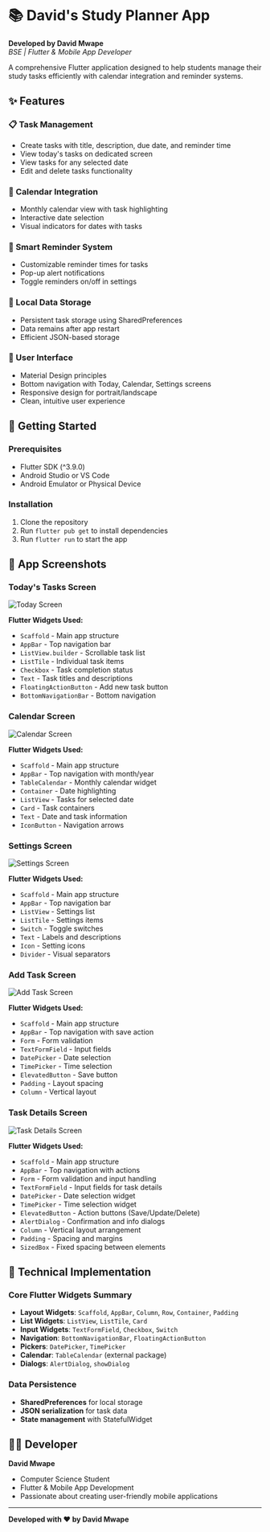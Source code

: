 # 📚 David's Study Planner App

**Developed by David Mwape**  
*BSE | Flutter & Mobile App Developer*

A comprehensive Flutter application designed to help students manage their study tasks efficiently with calendar integration and reminder systems.

## ✨ Features

### 📋 Task Management
- Create tasks with title, description, due date, and reminder time
- View today's tasks on dedicated screen
- View tasks for any selected date
- Edit and delete tasks functionality

### 📅 Calendar Integration
- Monthly calendar view with task highlighting
- Interactive date selection
- Visual indicators for dates with tasks

### 🔔 Smart Reminder System
- Customizable reminder times for tasks
- Pop-up alert notifications
- Toggle reminders on/off in settings

### 💾 Local Data Storage
- Persistent task storage using SharedPreferences
- Data remains after app restart
- Efficient JSON-based storage

### 🎨 User Interface
- Material Design principles
- Bottom navigation with Today, Calendar, Settings screens
- Responsive design for portrait/landscape
- Clean, intuitive user experience

## 🚀 Getting Started

### Prerequisites
- Flutter SDK (^3.9.0)
- Android Studio or VS Code
- Android Emulator or Physical Device

### Installation
1. Clone the repository
2. Run `flutter pub get` to install dependencies
3. Run `flutter run` to start the app

## 📱 App Screenshots

### Today's Tasks Screen
![Today Screen](screenshots/today_screen.png)

**Flutter Widgets Used:**
- `Scaffold` - Main app structure
- `AppBar` - Top navigation bar
- `ListView.builder` - Scrollable task list
- `ListTile` - Individual task items
- `Checkbox` - Task completion status
- `Text` - Task titles and descriptions
- `FloatingActionButton` - Add new task button
- `BottomNavigationBar` - Bottom navigation

### Calendar Screen
![Calendar Screen](screenshots/calendar_screen.png)

**Flutter Widgets Used:**
- `Scaffold` - Main app structure
- `AppBar` - Top navigation with month/year
- `TableCalendar` - Monthly calendar widget
- `Container` - Date highlighting
- `ListView` - Tasks for selected date
- `Card` - Task containers
- `Text` - Date and task information
- `IconButton` - Navigation arrows

### Settings Screen
![Settings Screen](screenshots/settings_screen.png)

**Flutter Widgets Used:**
- `Scaffold` - Main app structure
- `AppBar` - Top navigation bar
- `ListView` - Settings list
- `ListTile` - Settings items
- `Switch` - Toggle switches
- `Text` - Labels and descriptions
- `Icon` - Setting icons
- `Divider` - Visual separators

### Add Task Screen
![Add Task Screen](screenshots/add_task_screen.png)

**Flutter Widgets Used:**
- `Scaffold` - Main app structure
- `AppBar` - Top navigation with save action
- `Form` - Form validation
- `TextFormField` - Input fields
- `DatePicker` - Date selection
- `TimePicker` - Time selection
- `ElevatedButton` - Save button
- `Padding` - Layout spacing
- `Column` - Vertical layout

### Task Details Screen
![Task Details Screen](screenshots/task_details_screen.png)

**Flutter Widgets Used:**
- `Scaffold` - Main app structure
- `AppBar` - Top navigation with actions
- `Form` - Form validation and input handling
- `TextFormField` - Input fields for task details
- `DatePicker` - Date selection widget
- `TimePicker` - Time selection widget
- `ElevatedButton` - Action buttons (Save/Update/Delete)
- `AlertDialog` - Confirmation and info dialogs
- `Column` - Vertical layout arrangement
- `Padding` - Spacing and margins
- `SizedBox` - Fixed spacing between elements

## 🎯 Technical Implementation

### Core Flutter Widgets Summary
- **Layout Widgets**: `Scaffold`, `AppBar`, `Column`, `Row`, `Container`, `Padding`
- **List Widgets**: `ListView`, `ListTile`, `Card`
- **Input Widgets**: `TextFormField`, `Checkbox`, `Switch`
- **Navigation**: `BottomNavigationBar`, `FloatingActionButton`
- **Pickers**: `DatePicker`, `TimePicker`
- **Calendar**: `TableCalendar` (external package)
- **Dialogs**: `AlertDialog`, `showDialog`

### Data Persistence
- **SharedPreferences** for local storage
- **JSON serialization** for task data
- **State management** with StatefulWidget

## 👨‍💻 Developer

**David Mwape**
- Computer Science Student
- Flutter & Mobile App Development
- Passionate about creating user-friendly mobile applications

---
**Developed with ❤️ by David Mwape**
